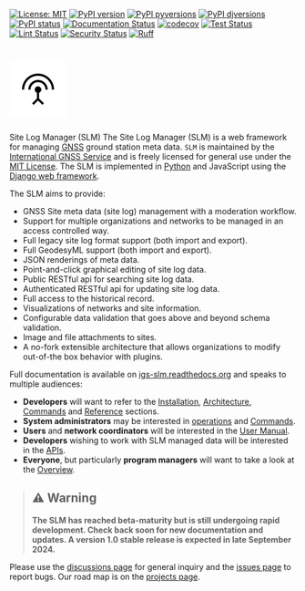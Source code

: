 [![License: MIT](https://img.shields.io/badge/License-MIT-blue.svg)](https://opensource.org/licenses/MIT)
[![PyPI version](https://badge.fury.io/py/igs-slm.svg)](https://pypi.python.org/pypi/igs-slm/)
[![PyPI pyversions](https://img.shields.io/pypi/pyversions/igs-slm.svg)](https://pypi.python.org/pypi/igs-slm/)
[![PyPI djversions](https://img.shields.io/pypi/djversions/igs-slm.svg)](https://pypi.org/project/igs-slm/)
[![PyPI status](https://img.shields.io/pypi/status/igs-slm.svg)](https://pypi.python.org/pypi/igs-slm)
[![Documentation Status](https://readthedocs.org/projects/igs-slm/badge/?version=latest)](http://igs-slm.readthedocs.io/?badge=latest/)
[![codecov](https://codecov.io/github/International-GNSS-Service/SLM/graph/badge.svg?token=PQVWN1LNM3)](https://codecov.io/github/International-GNSS-Service/SLM)
[![Test Status](https://github.com/International-GNSS-Service/SLM/actions/workflows/test.yml/badge.svg?branch=master)](https://github.com/International-GNSS-Service/SLM/actions/workflows/test.yml?branch=master)
[![Lint Status](https://github.com/International-GNSS-Service/SLM/workflows/lint/badge.svg)](https://github.com/International-GNSS-Service/SLM/actions/workflows/lint.yml)
[![Security Status](https://github.com/International-GNSS-Service/SLM/workflows/security/badge.svg)](https://github.com/International-GNSS-Service/SLM/actions/workflows/security.yml)
[![Ruff](https://img.shields.io/endpoint?url=https://raw.githubusercontent.com/astral-sh/ruff/main/assets/badge/v2.json)](https://github.com/astral-sh/ruff)

# ![](https://github.com/International-GNSS-Service/SLM/blob/master/slm/static/slm/img/slm-logo.svg?raw=true) 
Site Log Manager (SLM)
The Site Log Manager (SLM) is a web framework for managing [GNSS](https://en.wikipedia.org/wiki/Satellite_navigation) ground station meta data. `SLM` is maintained by the [International GNSS Service](https://igs.org/) and is freely licensed for general use under the [MIT License](https://opensource.org/license/mit). The SLM is implemented in [Python](https://python.org) and JavaScript using the [Django web framework](https://djangoproject.com).

The SLM aims to provide:

   * GNSS Site meta data (site log) management with a moderation workflow.
   * Support for multiple organizations and networks to be managed in an access controlled way.
   * Full legacy site log format support (both import and export).
   * Full GeodesyML support (both import and export).
   * JSON renderings of meta data.
   * Point-and-click graphical editing of site log data.
   * Public RESTful api for searching site log data.
   * Authenticated RESTful api for updating site log data.
   * Full access to the historical record.
   * Visualizations of networks and site information.
   * Configurable data validation that goes above and beyond schema validation.
   * Image and file attachments to sites.
   * A no-fork extensible architecture that allows organizations to modify out-of-the box behavior
     with plugins.

Full documentation is available on [igs-slm.readthedocs.org](https://igs-slm.rtfd.org) and speaks to multiple audiences:

   * **Developers** will want to refer to the [Installation](https://igs-slm.rtfd.org/en/latest/installation.html), [Architecture](https://igs-slm.rtfd.org/en/latest/architecture.html), [Commands](https://igs-slm.rtfd.org/en/latest/commands.html) and [Reference](https://igs-slm.rtfd.org/en/latest/reference.html) sections.
   * **System administrators** may be interested in [operations](https://igs-slm.rtfd.org/en/latest/overview.html) and [Commands](https://igs-slm.rtfd.org/en/latest/operations.html).
   * **Users** and **network coordinators** will be interested in the [User Manual](https://igs-slm.rtfd.org/en/latest/manual.html).
   * **Developers** wishing to work with SLM managed data will be interested in the [APIs](https://igs-slm.rtfd.org/en/latest/APIs.html).
   * **Everyone**, but particularly **program managers** will want to take a look at the
     [Overview](https://igs-slm.rtfd.org/en/latest/overview.html).

> ## ⚠️ **Warning**
> **The SLM has reached beta-maturity but is still undergoing rapid development. Check back soon for new documentation and updates. A version 1.0 stable release is expected in late September 2024.**

Please use the [discussions page](https://github.com/International-GNSS-Service/SLM/discussions/landing) for general inquiry and the [issues page](https://github.com/International-GNSS-Service/SLM/issues) to report bugs. Our road map is on the [projects page](https://github.com/International-GNSS-Service/SLM/projects).
